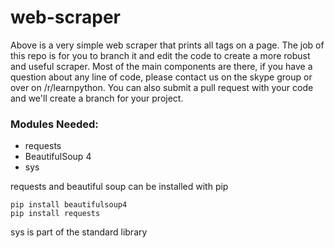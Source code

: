 # web-scraper
Above is a very simple web scraper that prints all <a> tags on a page. The job of this repo is for you to branch it and edit the code to create a more robust and useful scraper. Most of the main components are there, if you have a question about any line of code, please contact us on the skype group or over on /r/learnpython. You can also submit a pull request with your code and we'll create a branch for your project.

### Modules Needed: 
- requests
- BeautifulSoup 4
- sys

requests and beautiful soup can be installed with pip

```
pip install beautifulsoup4
pip install requests
```

sys is part of the standard library
